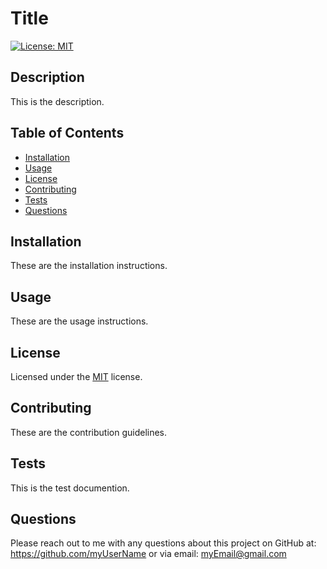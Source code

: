 # Title
  [![License: MIT](https://img.shields.io/badge/License-MIT-yellow.svg)](https://opensource.org/licenses/MIT)
  
  ## Description 
  This is the description.

  ## Table of Contents
  - [Installation](#installation)
  - [Usage](#usage)
  - [License](#license)
  - [Contributing](#contributing)
  - [Tests](#tests)
  - [Questions](#questions)

  ## Installation
  These are the installation instructions.

  ## Usage
  These are the usage instructions.

  ## License
  Licensed under the  [MIT](https://opensource.org/licenses/MIT) license.

  ## Contributing
  These are the contribution guidelines.

  ## Tests
  This is the test documention.

  ## Questions
  Please reach out to me with any questions about this project on GitHub at: https://github.com/myUserName or via email: myEmail@gmail.com
  